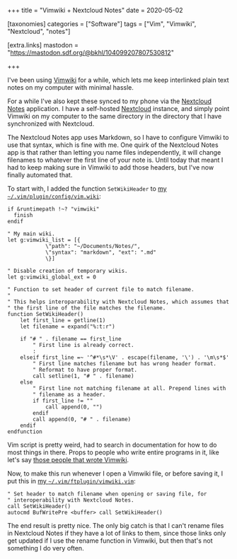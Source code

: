 +++
title = "Vimwiki + Nextcloud Notes"
date = 2020-05-02

[taxonomies]
categories = ["Software"]
tags = ["Vim", "Vimwiki", "Nextcloud", "notes"]

[extra.links]
mastodon = "https://mastodon.sdf.org/@bkhl/104099207807530812"

+++

I've been using [Vimwiki] for a while, which lets me keep interlinked plain
text notes on my computer with minimal hassle.

For a while I've also kept these synced to my phone via the [Nextcloud Notes]
application. I have a self-hosted [Nextcloud] instance, and simply point
Vimwiki on my computer to the same directory in the directory that I have
synchronized with Nextcloud.

The Nextcloud Notes app uses Markdown, so I have to configure Vimwiki to use
that syntax, which is fine with me. One quirk of the Nextcloud Notes app is
that rather than letting you name files independently, it will change filenames
to whatever the first line of your note is. Until today that meant I had to
keep making sure in Vimwiki to add those headers, but I've now finally
automated that.

<!-- more -->

To start with, I added the function `SetWikiHeader` to
[my `~/.vim/plugin/config/vim.wiki`](https://gitlab.com/bkhl/dotfiles/-/blob/0ab54ef439d570e09aae61fe18c8c0538fa90a0d/.vim/plugin/config/vimwiki.vim):

```vim
if &runtimepath !~? "vimwiki"
  finish
endif

" My main wiki.
let g:vimwiki_list = [{
            \"path": "~/Documents/Notes/",
            \"syntax": "markdown", "ext": ".md"
            \}]

" Disable creation of temporary wikis.
let g:vimwiki_global_ext = 0

" Function to set header of current file to match filename.
"
" This helps interoparability with Nextcloud Notes, which assumes that
" the first line of the file matches the filename.
function SetWikiHeader()
    let first_line = getline(1)
    let filename = expand("%:t:r")

    if "# " . filename == first_line
        " First line is already correct.
        :
    elseif first_line =~ '^#*\s*\V' . escape(filename, '\') . '\m\s*$'
        " First line matches filename but has wrong header format.
        " Reformat to have proper format.
        call setline(1, "# " . filename)
    else
        " First line not matching filename at all. Prepend lines with
        " filename as a header.
        if first_line != ""
            call append(0, "")
        endif
        call append(0, "# " . filename)
    endif
endfunction
```

Vim script is pretty weird, had to search in documentation for how to do most
things in there. Props to people who write entire programs in it, like let's
say [those people that wrote Vimwiki](https://github.com/orgs/vimwiki/people).

Now, to make this run whenever I open a Vimwiki file, or before saving it, I
put this in [my
`~/.vim/ftplugin/vimwiki.vim`](https://gitlab.com/bkhl/dotfiles/-/blob/0ab54ef439d570e09aae61fe18c8c0538fa90a0d/.vim/ftplugin/vimwiki.vim):

```vim
" Set header to match filename when opening or saving file, for
" interoperability with Nextcloud Notes.
call SetWikiHeader()
autocmd BufWritePre <buffer> call SetWikiHeader()
```

The end result is pretty nice. The only big catch is that I can't rename files in
Nextcloud Notes if they have a lot of links to them, since those links only get
updated if I use the rename function in Vimwiki, but then that's not something
I do very often.

[vimwiki]: http://vimwiki.github.io/ "Vimwiki"
[nextcloud notes]: https://apps.nextcloud.com/apps/notes/ "Nextcloud Notes"
[nextcloud]: https://nextcloud.com/
